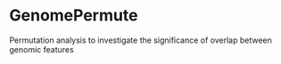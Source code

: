 # GenomePermute
Permutation analysis to investigate the significance of overlap between genomic features
